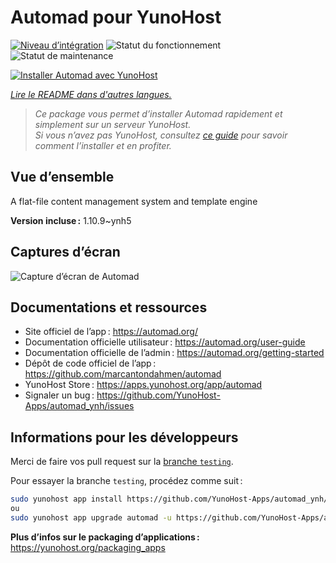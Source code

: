 <!--
Nota bene : ce README est automatiquement généré par <https://github.com/YunoHost/apps/tree/master/tools/readme_generator>
Il NE doit PAS être modifié à la main.
-->

# Automad pour YunoHost

[![Niveau d’intégration](https://dash.yunohost.org/integration/automad.svg)](https://dash.yunohost.org/appci/app/automad) ![Statut du fonctionnement](https://ci-apps.yunohost.org/ci/badges/automad.status.svg) ![Statut de maintenance](https://ci-apps.yunohost.org/ci/badges/automad.maintain.svg)

[![Installer Automad avec YunoHost](https://install-app.yunohost.org/install-with-yunohost.svg)](https://install-app.yunohost.org/?app=automad)

*[Lire le README dans d'autres langues.](./ALL_README.md)*

> *Ce package vous permet d’installer Automad rapidement et simplement sur un serveur YunoHost.*  
> *Si vous n’avez pas YunoHost, consultez [ce guide](https://yunohost.org/install) pour savoir comment l’installer et en profiter.*

## Vue d’ensemble

A flat-file content management system and template engine

**Version incluse :** 1.10.9~ynh5

## Captures d’écran

![Capture d’écran de Automad](./doc/screenshots/readme.png)

## Documentations et ressources

- Site officiel de l’app : <https://automad.org/>
- Documentation officielle utilisateur : <https://automad.org/user-guide>
- Documentation officielle de l’admin : <https://automad.org/getting-started>
- Dépôt de code officiel de l’app : <https://github.com/marcantondahmen/automad>
- YunoHost Store : <https://apps.yunohost.org/app/automad>
- Signaler un bug : <https://github.com/YunoHost-Apps/automad_ynh/issues>

## Informations pour les développeurs

Merci de faire vos pull request sur la [branche `testing`](https://github.com/YunoHost-Apps/automad_ynh/tree/testing).

Pour essayer la branche `testing`, procédez comme suit :

```bash
sudo yunohost app install https://github.com/YunoHost-Apps/automad_ynh/tree/testing --debug
ou
sudo yunohost app upgrade automad -u https://github.com/YunoHost-Apps/automad_ynh/tree/testing --debug
```

**Plus d’infos sur le packaging d’applications :** <https://yunohost.org/packaging_apps>

